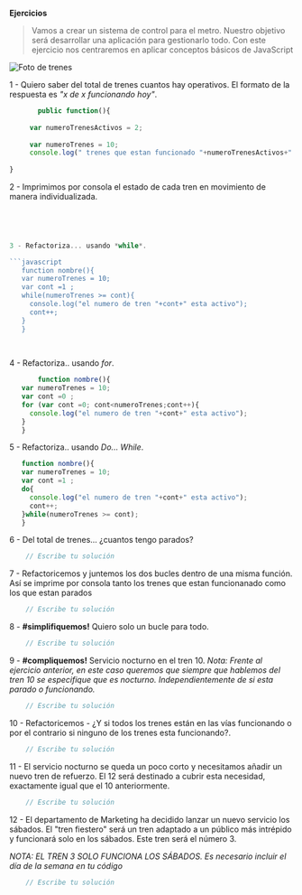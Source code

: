 **Ejercicios**
> Vamos a crear un sistema de control para el metro. Nuestro objetivo será desarrollar una aplicación para gestionarlo todo. Con este ejercicio nos centraremos en aplicar conceptos básicos de JavaScript

![Foto de trenes](http://estaticos04.elmundo.es/elmundo/imagenes/2010/06/29/1277838432_0.jpg)


1 - Quiero saber del total de trenes cuantos hay operativos.
    El formato de la respuesta es *"x de x funcionando hoy"*.

```javascript
       public function(){
     
     var numeroTrenesActivos = 2;
     
     var numeroTrenes = 10;
     console.log(" trenes que estan funcionado "+numeroTrenesActivos+" y total de trenes "+numeroTrenes);
  
}
```


2 - Imprimimos por consola el estado de cada tren en movimiento de manera individualizada.

```javascript
    
    


3 - Refactoriza... usando *while*.

```javascript
   function nombre(){
   var numeroTrenes = 10;
   var cont =1 ; 
   while(numeroTrenes >= cont){
     console.log("el numero de tren "+cont+" esta activo");
     cont++;
   }
   }
   
   
```


4 - Refactoriza.. usando *for*.

```javascript
       function nombre(){
   var numeroTrenes = 10;
   var cont =0 ; 
   for (var cont =0; cont<numeroTrenes;cont++){
     console.log("el numero de tren "+cont+" esta activo");
   }
   }
```


5 - Refactoriza.. usando *Do... While*.

```javascript
   function nombre(){
   var numeroTrenes = 10;
   var cont =1 ; 
   do{
     console.log("el numero de tren "+cont+" esta activo");
     cont++;
   }while(numeroTrenes >= cont);
   }
```


6 - Del total de trenes... ¿cuantos tengo parados?

```javascript
    // Escribe tu solución
```


7 - Refactoricemos y juntemos los dos bucles dentro de una misma función. Así se imprime por consola tanto los trenes que estan funcionanado como los que estan parados

```javascript
    // Escribe tu solución
```


8 - **#simplifiquemos!** Quiero solo un bucle para todo.

```javascript
    // Escribe tu solución
```


9 - **#compliquemos!** Servicio nocturno en el tren 10.
*Nota: Frente al ejercicio anterior, en este caso queremos que siempre que hablemos del
tren 10 se especifique que es nocturno. Independientemente de si esta parado o funcionando.*

```javascript
    // Escribe tu solución
```


10 - Refactoricemos - ¿Y si todos los trenes están en las vías funcionando o por el contrario si ninguno de los trenes esta funcionando?.

```javascript
    // Escribe tu solución
```


11 - El servicio nocturno se queda un poco corto y necesitamos añadir un nuevo tren de refuerzo.
El 12 será destinado a cubrir esta necesidad, exactamente igual que el 10 anteriormente.

```javascript
    // Escribe tu solución
```


12 - El departamento de Marketing ha decidido lanzar un nuevo servicio los sábados.
 El "tren fiestero" será un tren adaptado a un público más intrépido y funcionará solo en los sábados.
 Este tren será el número 3.

*NOTA: EL TREN 3 SOLO FUNCIONA LOS SÁBADOS. Es necesario incluir el día de la semana en tu código*


```javascript
    // Escribe tu solución
```